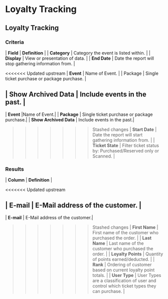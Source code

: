 # Loyalty Tracking

## Loyalty Tracking

### Criteria

| **Field** | **Definition** |
| **Category** | Category the event is listed within. |
| **Display** | View or presentation of data. |
| **End Date** | Date the report will stop gathering information from. |

&lt;&lt;&lt;&lt;&lt;&lt;&lt; Updated upstream \| **Event** \| Name of Event. \| \| Package \| Single ticket purchase or package purchase. \|

## \| Show Archived Data \| Include events in the past. \|

\| **Event** \|Name of Event.\| \| **Package** \| Single ticket purchase or package purchase.\| \| **Show Archived Data** \| Include events in the past.\|

> > > > > > > Stashed changes \| **Start Date** \| Date the report will start gathering information from. \| \| **Ticket State** \| Filter ticket status by: Purchased/Reserved only or Scanned. \|

### Results

| **Column** | **Definition** |


&lt;&lt;&lt;&lt;&lt;&lt;&lt; Updated upstream

## \| E-mail \| E-Mail address of the customer. \|

\| **E-mail** \| E-Mail address of the customer.\|

> > > > > > > Stashed changes \| **First Name** \| First name of the customer who purchased the order. \| \| **Last Name** \| Last name of the customer who purchased the order. \| \| **Loyalty Points** \| Quantity of points earned/deducted. \| \| **Rank** \| Ordering of customer based on current loyalty point totals. \| \| **User Type** \| User Types are a classification of user and control which ticket types they can purchase. \|

